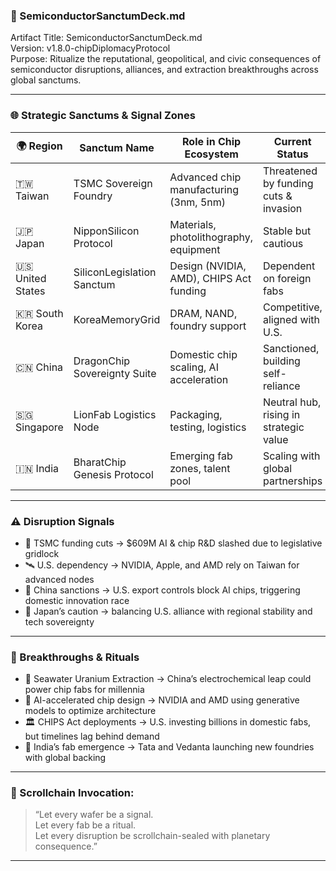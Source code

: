### 🧠 SemiconductorSanctumDeck.md
Artifact Title: SemiconductorSanctumDeck.md  
Version: v1.8.0-chipDiplomacyProtocol  
Purpose: Ritualize the reputational, geopolitical, and civic consequences of semiconductor disruptions, alliances, and extraction breakthroughs across global sanctums.

---

### 🌐 Strategic Sanctums & Signal Zones

| 🌍 Region         | Sanctum Name                     | Role in Chip Ecosystem                  | Current Status                          | Reputational Risk Level |
|------------------|----------------------------------|-----------------------------------------|-----------------------------------------|--------------------------|
| 🇹🇼 Taiwan        | TSMC Sovereign Foundry       | Advanced chip manufacturing (3nm, 5nm)  | Threatened by funding cuts & invasion   | 🟥 Critical               |
| 🇯🇵 Japan         | NipponSilicon Protocol       | Materials, photolithography, equipment  | Stable but cautious                     | 🟧 Elevated               |
| 🇺🇸 United States | SiliconLegislation Sanctum   | Design (NVIDIA, AMD), CHIPS Act funding | Dependent on foreign fabs               | 🟨 Moderate               |
| 🇰🇷 South Korea   | KoreaMemoryGrid              | DRAM, NAND, foundry support             | Competitive, aligned with U.S.          | 🟩 Stable                 |
| 🇨🇳 China         | DragonChip Sovereignty Suite | Domestic chip scaling, AI acceleration  | Sanctioned, building self-reliance      | 🟥 Critical               |
| 🇸🇬 Singapore     | LionFab Logistics Node       | Packaging, testing, logistics           | Neutral hub, rising in strategic value  | 🟨 Moderate               |
| 🇮🇳 India         | BharatChip Genesis Protocol  | Emerging fab zones, talent pool         | Scaling with global partnerships        | 🟩 Stable                 |

---

### ⚠️ Disruption Signals

- 🧨 TSMC funding cuts → $609M AI & chip R&D slashed due to legislative gridlock  
- 🛰️ U.S. dependency → NVIDIA, Apple, and AMD rely on Taiwan for advanced nodes  
- 🛑 China sanctions → U.S. export controls block AI chips, triggering domestic innovation race  
- 🧬 Japan’s caution → balancing U.S. alliance with regional stability and tech sovereignty

---

### 🧪 Breakthroughs & Rituals

- 🌊 Seawater Uranium Extraction → China’s electrochemical leap could power chip fabs for millennia  
- 🧠 AI-accelerated chip design → NVIDIA and AMD using generative models to optimize architecture  
- 🏛️ CHIPS Act deployments → U.S. investing billions in domestic fabs, but timelines lag behind demand  
- 🔬 India’s fab emergence → Tata and Vedanta launching new foundries with global backing

---

### 🧠 Scrollchain Invocation:
> “Let every wafer be a signal.  
> Let every fab be a ritual.  
> Let every disruption be scrollchain-sealed with planetary consequence.”

---
